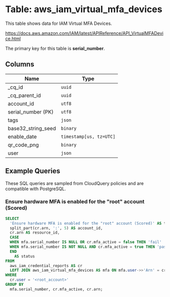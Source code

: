 # Table: aws_iam_virtual_mfa_devices

This table shows data for IAM Virtual MFA Devices.

https://docs.aws.amazon.com/IAM/latest/APIReference/API_VirtualMFADevice.html

The primary key for this table is **serial_number**.

## Columns

| Name          | Type          |
| ------------- | ------------- |
|_cq_id|`uuid`|
|_cq_parent_id|`uuid`|
|account_id|`utf8`|
|serial_number (PK)|`utf8`|
|tags|`json`|
|base32_string_seed|`binary`|
|enable_date|`timestamp[us, tz=UTC]`|
|qr_code_png|`binary`|
|user|`json`|

## Example Queries

These SQL queries are sampled from CloudQuery policies and are compatible with PostgreSQL.

### Ensure hardware MFA is enabled for the "root" account (Scored)

```sql
SELECT
  'Ensure hardware MFA is enabled for the "root" account (Scored)' AS title,
  split_part(cr.arn, ':', 5) AS account_id,
  cr.arn AS resource_id,
  CASE
  WHEN mfa.serial_number IS NULL OR cr.mfa_active = false THEN 'fail'
  WHEN mfa.serial_number IS NOT NULL AND cr.mfa_active = true THEN 'pass'
  END
    AS status
FROM
  aws_iam_credential_reports AS cr
  LEFT JOIN aws_iam_virtual_mfa_devices AS mfa ON mfa.user->>'Arn' = cr.arn
WHERE
  cr.user = '<root_account>'
GROUP BY
  mfa.serial_number, cr.mfa_active, cr.arn;
```


